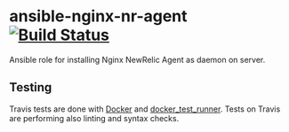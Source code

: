 ansible-nginx-nr-agent [![Build Status](https://travis-ci.org/krzyzakp/ansible-nginx-nr-agent.svg?branch=master)](https://travis-ci.org/krzyzakp/ansible-nginx-nr-agent)
=========

Ansible role for installing Nginx NewRelic Agent as daemon on server. 


Testing
-------
Travis tests are done with [Docker](https://www.docker.com) and [docker_test_runner](https://github.com/timorunge/docker-test-runner). Tests on Travis are performing also linting and syntax checks.
